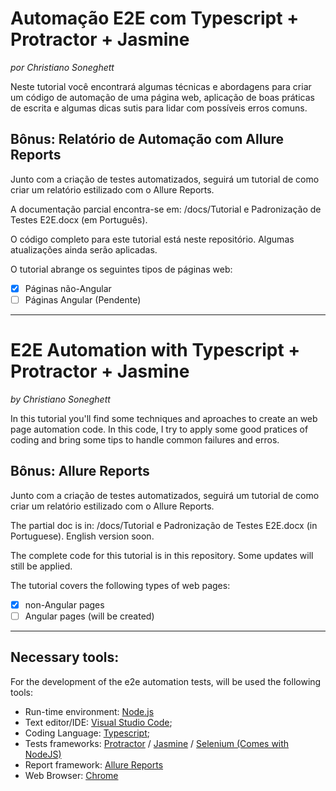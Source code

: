 # Automação E2E com Typescript + Protractor + Jasmine
_por Christiano Soneghett_

Neste tutorial você encontrará algumas técnicas e abordagens para criar um código de automação de uma página web, aplicação de boas práticas de escrita e algumas dicas sutis para lidar com possíveis erros comuns.

## Bônus: Relatório de Automação com Allure Reports
Junto com a criação de testes automatizados, seguirá um tutorial de como criar um relatório estilizado com o Allure Reports.

A documentação parcial encontra-se em:
/docs/Tutorial e Padronização de Testes E2E.docx (em Português). 

O código completo para este tutorial está neste repositório. Algumas atualizações ainda serão aplicadas.

O tutorial abrange os seguintes tipos de páginas web:
- [x] Páginas não-Angular 
- [ ] Páginas Angular (Pendente)

----

# E2E Automation with Typescript + Protractor + Jasmine
_by Christiano Soneghett_

In this tutorial you'll find some techniques and aproaches to create an web page automation code. In this code, I try to apply some good pratices of coding and bring some tips to handle common failures and erros. 

## Bônus: Allure Reports
Junto com a criação de testes automatizados, seguirá um tutorial de como criar um relatório estilizado com o Allure Reports.

The partial doc is in:
/docs/Tutorial e Padronização de Testes E2E.docx (in Portuguese). English version soon. 

The complete code for this tutorial is in this repository. Some updates will still be applied.


The tutorial covers the following types of web pages:
- [x] non-Angular pages
- [ ] Angular pages (will be created)

----

## Necessary tools:

For the development of the e2e automation tests, will be used the following tools:

-	Run-time environment: [Node.js](https://nodejs.org/en/)
-	Text editor/IDE: [Visual Studio Code](https://code.visualstudio.com/);
-	Coding Language: [Typescript](https://www.typescriptlang.org/);
-	Tests frameworks: [Protractor](https://www.protractortest.org/) / [Jasmine](https://jasmine.github.io/) / [Selenium (Comes with NodeJS)](https://www.seleniumhq.org/)
-	Report framework: [Allure Reports](http://allure.qatools.ru/)
-	Web Browser: [Chrome](https://www.google.com/intl/pt-BR/chrome/)
